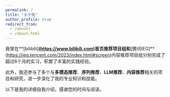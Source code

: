```yaml
---
permalink: /
title: "关于我"
author_profile: true
redirect_from: 
  - /about/
  - /about.html
---
```


我曾在**[bilibili]**(https://www.bilibili.com)首页推荐项目组和**[腾讯IEG]**(https://ieg.tencent.com/2023/index.html#screen)内容推荐项目组分别完成了超过6个月的实习，积累了丰富的实践经验。

此外，我还参与了多个与**多模态推荐**、**序列推荐**、**LLM推荐**、**内容推荐**相关的项目和研究，进一步深化了我的专业知识和技能。

以下是我的详细自我介绍，感谢您的时间与阅读。


